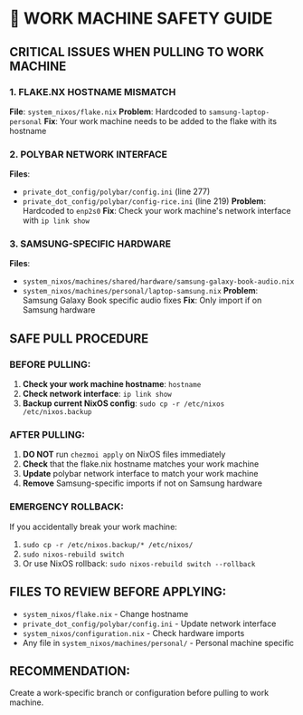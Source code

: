 # 🚨 WORK MACHINE SAFETY GUIDE

## CRITICAL ISSUES WHEN PULLING TO WORK MACHINE

### 1. **FLAKE.NX HOSTNAME MISMATCH**
**File**: `system_nixos/flake.nix`
**Problem**: Hardcoded to `samsung-laptop-personal`
**Fix**: Your work machine needs to be added to the flake with its hostname

### 2. **POLYBAR NETWORK INTERFACE**
**Files**: 
- `private_dot_config/polybar/config.ini` (line 277)
- `private_dot_config/polybar/config-rice.ini` (line 219)
**Problem**: Hardcoded to `enp2s0`
**Fix**: Check your work machine's network interface with `ip link show`

### 3. **SAMSUNG-SPECIFIC HARDWARE**
**Files**:
- `system_nixos/machines/shared/hardware/samsung-galaxy-book-audio.nix`
- `system_nixos/machines/personal/laptop-samsung.nix`
**Problem**: Samsung Galaxy Book specific audio fixes
**Fix**: Only import if on Samsung hardware

## SAFE PULL PROCEDURE

### BEFORE PULLING:
1. **Check your work machine hostname**: `hostname`
2. **Check network interface**: `ip link show`
3. **Backup current NixOS config**: `sudo cp -r /etc/nixos /etc/nixos.backup`

### AFTER PULLING:
1. **DO NOT** run `chezmoi apply` on NixOS files immediately
2. **Check** that the flake.nix hostname matches your work machine
3. **Update** polybar network interface to match your work machine
4. **Remove** Samsung-specific imports if not on Samsung hardware

### EMERGENCY ROLLBACK:
If you accidentally break your work machine:
1. `sudo cp -r /etc/nixos.backup/* /etc/nixos/`
2. `sudo nixos-rebuild switch`
3. Or use NixOS rollback: `sudo nixos-rebuild switch --rollback`

## FILES TO REVIEW BEFORE APPLYING:
- `system_nixos/flake.nix` - Change hostname
- `private_dot_config/polybar/config.ini` - Update network interface
- `system_nixos/configuration.nix` - Check hardware imports
- Any file in `system_nixos/machines/personal/` - Personal machine specific

## RECOMMENDATION:
Create a work-specific branch or configuration before pulling to work machine.